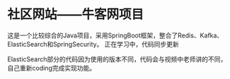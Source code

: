 # 社区网站——牛客网项目
这是一个比较综合的Java项目，采用SpringBoot框架，整合了Redis、Kafka、ElasticSearch和SpringSecurity。
正在学习中，代码同步更新

ElasticSearch部分的代码因为使用的版本不同，代码会与视频中老师讲的不同，自己重新coding完成实现功能。
